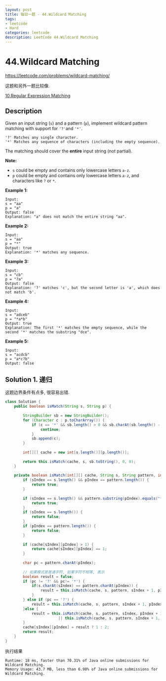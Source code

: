 ```yaml
---
layout: post
title: 每日一题 - 44.Wildcard Matching
tags:
- leetcode
- Hard
categories: leetcode
description: LeetCode 44.Wildcard Matching
---
```


# 44.Wildcard Matching

https://leetcode.com/problems/wildcard-matching/

这题和另外一题比较像. 

[10.Regular Expression Matching](https://jianbo.me/leetcode/2020/04/23/leetcode-10-regular-expression-matching/)

## Description

Given an input string (`s`) and a pattern (`p`), implement wildcard pattern matching with support for `'?'`and `'*'`.

```
'?' Matches any single character.
'*' Matches any sequence of characters (including the empty sequence).
```

The matching should cover the **entire** input string (not partial).

**Note:**

- `s` could be empty and contains only lowercase letters `a-z`.
- `p` could be empty and contains only lowercase letters `a-z`, and characters like `?` or `*`.

**Example 1:**

```
Input:
s = "aa"
p = "a"
Output: false
Explanation: "a" does not match the entire string "aa".
```

**Example 2:**

```
Input:
s = "aa"
p = "*"
Output: true
Explanation: '*' matches any sequence.
```

**Example 3:**

```
Input:
s = "cb"
p = "?a"
Output: false
Explanation: '?' matches 'c', but the second letter is 'a', which does not match 'b'.
```

**Example 4:**

```
Input:
s = "adceb"
p = "*a*b"
Output: true
Explanation: The first '*' matches the empty sequence, while the second '*' matches the substring "dce".
```

**Example 5:**

```
Input:
s = "acdcb"
p = "a*c?b"
Output: false
```



## Solution 1. 递归

这题边界条件有点多, 很容易出错.

```java
class Solution {
    public boolean isMatch(String s, String p) {
        
        StringBuilder sb = new StringBuilder();
        for (Character c : p.toCharArray()) {
            if (c == '*' && sb.length() > 0 && sb.charAt(sb.length() - 1) == '*') {
                continue;
            }
            sb.append(c);
        }
        
        int[][] cache = new int[s.length()][p.length()];
        
        return this.isMatch(cache, s, sb.toString(), 0, 0);
    }
    
    private boolean isMatch(int[][] cache, String s, String pattern, int sIndex, int pIndex) {        
        if (sIndex == s.length() && pIndex == pattern.length()) {
            return true;
        }
              
        if (sIndex == s.length() && pattern.substring(pIndex).equals("*")) {
            return true;
        }
        if (sIndex == s.length()) {
            return false;
        }
        if (pIndex == pattern.length()) {
            return false;
        }
        
        if (cache[sIndex][pIndex] > 1) {
            return cache[sIndex][pIndex] == 1;
        }        
        
        char pc = pattern.charAt(pIndex);     
        
        // 如果模式是普通字符, 如果字符不相等, 表示
        boolean result = false;
        if (pc != '?' && pc!= '*') {           
            if(s.charAt(sIndex) == pattern.charAt(pIndex)) {
                result = this.isMatch(cache, s, pattern, sIndex + 1, pIndex + 1);
            }
        } else if (pc == '?') {
            result = this.isMatch(cache, s, pattern, sIndex + 1, pIndex + 1); // 匹配一个字符
        }else {
            result = this.isMatch(cache, s, pattern, sIndex, pIndex + 1) 
                        || this.isMatch(cache, s, pattern, sIndex + 1, pIndex);
        }
        cache[sIndex][pIndex] = result ? 1 : 2;
        return result;
    }
}
```

执行结果

```
Runtime: 18 ms, faster than 70.31% of Java online submissions for Wildcard Matching.
Memory Usage: 43.7 MB, less than 6.98% of Java online submissions for Wildcard Matching.
```


